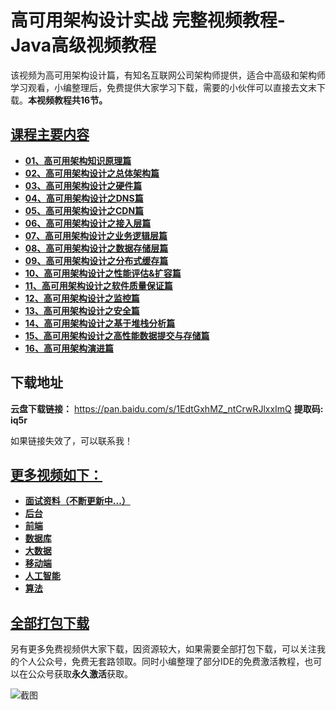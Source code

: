 # 高可用架构设计实战 完整视频教程-Java高级视频教程

该视频为高可用架构设计篇，有知名互联网公司架构师提供，适合中高级和架构师学习观看，小编整理后，免费提供大家学习下载，需要的小伙伴可以直接去文末下载。**本视频教程共16节。**


## [课程主要内容]()

- **[01、高可用架构知识原理篇](https://github.com/purocean/yn/releases)**
- **[02、高可用架构设计之总体架构篇](https://github.com/purocean/yn/releases)**
- **[03、高可用架构设计之硬件篇](https://github.com/purocean/yn/releases)**
- **[04、高可用架构设计之DNS篇](https://github.com/purocean/yn/releases)**
- **[05、高可用架构设计之CDN篇](https://github.com/purocean/yn/releases)**
- **[06、高可用架构设计之接入层篇](https://github.com/purocean/yn/releases)**
- **[07、高可用架构设计之业务逻辑层篇](https://github.com/purocean/yn/releases)**
- **[08、高可用架构设计之数据存储层篇](https://github.com/purocean/yn/releases)**
- **[09、高可用架构设计之分布式缓存篇](https://github.com/purocean/yn/releases)**
- **[10、高可用架构设计之性能评估&扩容篇](https://github.com/purocean/yn/releases)**
- **[11、高可用架构设计之软件质量保证篇](https://github.com/purocean/yn/releases)**
- **[12、高可用架构设计之监控篇](https://github.com/purocean/yn/releases)**
- **[13、高可用架构设计之安全篇](https://github.com/purocean/yn/releases)**
- **[14、高可用架构设计之基于堆栈分析篇](https://github.com/purocean/yn/releases)**
- **[15、高可用架构设计之高性能数据提交与存储篇](https://github.com/purocean/yn/releases)**
- **[16、高可用架构演进篇](https://github.com/purocean/yn/releases)**


## 下载地址

**云盘下载链接：** https://pan.baidu.com/s/1EdtGxhMZ_ntCrwRJlxxImQ  **提取码: iq5r**

如果链接失效了，可以联系我！


## [更多视频如下：]()

- **[面试资料（不断更新中...）]()**
- **[后台]()**
- **[前端]()**
- **[数据库]()**
- **[大数据]()**
- **[移动端]()**
- **[人工智能]()**
- **[算法]()**


## [全部打包下载]()

另有更多免费视频供大家下载，因资源较大，如果需要全部打包下载，可以关注我的个人公众号，免费无套路领取。同时小编整理了部分IDE的免费激活教程，也可以在公众号获取**永久激活**获取。

![截图](http://blog.idejihuo.com/wp-content/uploads/2022/04/未标题-终码一生.jpg)